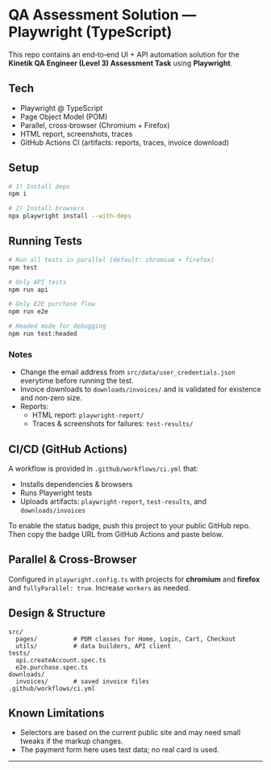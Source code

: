 
# QA Assessment Solution — Playwright (TypeScript)

This repo contains an end‑to‑end UI + API automation solution for the **Kinetik QA Engineer (Level 3) Assessment Task** using **Playwright**.

## Tech
- Playwright @ TypeScript
- Page Object Model (POM)
- Parallel, cross‑browser (Chromium + Firefox)
- HTML report, screenshots, traces
- GitHub Actions CI (artifacts: reports, traces, invoice download)

## Setup

```bash
# 1) Install deps
npm i

# 2) Install browsers
npx playwright install --with-deps
```

## Running Tests

```bash
# Run all tests in parallel (default: chromium + firefox)
npm test

# Only API tests
npm run api

# Only E2E purchase flow
npm run e2e

# Headed mode for debugging
npm run test:headed
```

### Notes
- Change the email address from `src/data/user_credentials.json` everytime before running the test.
- Invoice downloads to `downloads/invoices/` and is validated for existence and non‑zero size.
- Reports:
  - HTML report: `playwright-report/`
  - Traces & screenshots for failures: `test-results/`

## CI/CD (GitHub Actions)

A workflow is provided in `.github/workflows/ci.yml` that:
- Installs dependencies & browsers
- Runs Playwright tests
- Uploads artifacts: `playwright-report`, `test-results`, and `downloads/invoices`

To enable the status badge, push this project to your public GitHub repo. Then copy the badge URL from GitHub Actions and paste below.

## Parallel & Cross‑Browser

Configured in `playwright.config.ts` with projects for **chromium** and **firefox** and `fullyParallel: true`. Increase `workers` as needed.

## Design & Structure

```
src/
  pages/          # POM classes for Home, Login, Cart, Checkout
  utils/          # data builders, API client
tests/
  api.createAccount.spec.ts
  e2e.purchase.spec.ts
downloads/
  invoices/       # saved invoice files
.github/workflows/ci.yml
```

## Known Limitations
- Selectors are based on the current public site and may need small tweaks if the markup changes.
- The payment form here uses test data; no real card is used.

---
